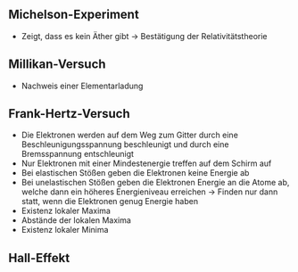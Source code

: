 ## Michelson-Experiment

- Zeigt, dass es kein Äther gibt → Bestätigung der Relativitätstheorie

## Millikan-Versuch

- Nachweis einer Elementarladung

## Frank-Hertz-Versuch

- Die Elektronen werden auf dem Weg zum Gitter durch eine Beschleunigungsspannung beschleunigt und durch eine Bremsspannung entschleunigt
- Nur Elektronen mit einer Mindestenergie treffen auf dem Schirm auf
- Bei elastischen Stößen geben die Elektronen keine Energie ab
- Bei unelastischen Stößen geben die Elektronen Energie an die Atome ab, welche dann ein höheres Energieniveau erreichen → Finden nur dann statt, wenn die Elektronen genug Energie haben
- Existenz lokaler Maxima
- Abstände der lokalen Maxima
- Existenz lokaler Minima

## Hall-Effekt
